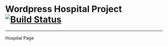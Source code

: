 # Wordpress Hospital Project [![Build Status](https://travis-ci.org/hospitalhub/hospitalpage.svg?branch=master)](https://travis-ci.org/hospitalhub/hospitalpage)
---
Hospital Page
